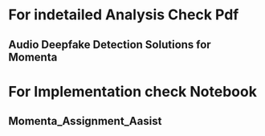 # For indetailed Analysis Check Pdf
## Audio Deepfake Detection Solutions for Momenta
# For Implementation check Notebook
## Momenta_Assignment_Aasist

